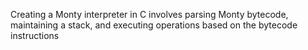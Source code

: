 Creating a Monty interpreter in C involves parsing Monty bytecode, maintaining a stack, and executing operations based on the bytecode instructions
